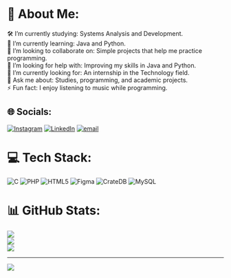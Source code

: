 # 💫 About Me:
🛠️ I’m currently studying: Systems Analysis and Development.<br>🌱 I’m currently learning: Java and Python.<br>🤝 I’m looking to collaborate on: Simple projects that help me practice programming.<br>👐 I’m looking for help with: Improving my skills in Java and Python.<br>💼 I’m currently looking for: An internship in the Technology field.<br>💬 Ask me about: Studies, programming, and academic projects.<br>⚡ Fun fact: I enjoy listening to music while programming.


## 🌐 Socials:
[![Instagram](https://img.shields.io/badge/Instagram-%23E4405F.svg?logo=Instagram&logoColor=white)](https://instagram.com/https://www.instagram.com/bea_machado07/?next=%2F) [![LinkedIn](https://img.shields.io/badge/LinkedIn-%230077B5.svg?logo=linkedin&logoColor=white)](https://linkedin.com/in/https://www.linkedin.com/in/beatriz-da-silva-machado/) [![email](https://img.shields.io/badge/Email-D14836?logo=gmail&logoColor=white)](mailto:beatrizsmachado07@gmail.com) 

# 💻 Tech Stack:
![C](https://img.shields.io/badge/c-%2300599C.svg?style=flat&logo=c&logoColor=white) ![PHP](https://img.shields.io/badge/php-%23777BB4.svg?style=flat&logo=php&logoColor=white) ![HTML5](https://img.shields.io/badge/html5-%23E34F26.svg?style=flat&logo=html5&logoColor=white) ![Figma](https://img.shields.io/badge/figma-%23F24E1E.svg?style=flat&logo=figma&logoColor=white) ![CrateDB](https://img.shields.io/badge/CrateDB-009DC7?style=flat&logo=CrateDB&logoColor=white) ![MySQL](https://img.shields.io/badge/mysql-4479A1.svg?style=flat&logo=mysql&logoColor=white)
# 📊 GitHub Stats:
![](https://github-readme-stats.vercel.app/api?username=beatrizmachado07&theme=transparent&hide_border=false&include_all_commits=false&count_private=false)<br/>
![](https://nirzak-streak-stats.vercel.app/?user=beatrizmachado07&theme=transparent&hide_border=false)<br/>
![](https://github-readme-stats.vercel.app/api/top-langs/?username=beatrizmachado07&theme=transparent&hide_border=false&include_all_commits=false&count_private=false&layout=compact)

---
[![](https://visitcount.itsvg.in/api?id=beatrizmachado07&icon=0&color=0)](https://visitcount.itsvg.in)

<!-- Proudly created with GPRM ( https://gprm.itsvg.in ) -->